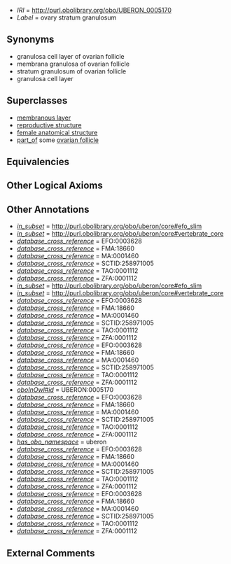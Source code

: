  * *IRI* = http://purl.obolibrary.org/obo/UBERON_0005170
 * *Label* = ovary stratum granulosum

## Synonyms

 * granulosa cell layer of ovarian follicle
 * membrana granulosa of ovarian follicle
 * stratum granulosum of ovarian follicle
 * granulosa cell layer

## Superclasses

 * [membranous layer](../../UBERON/58/UBERON_0000158.md)
 * [reproductive structure](../../UBERON/56/UBERON_0005156.md)
 * [female anatomical structure](../../UBERON/04/UBERON_0014404.md)
 * [part_of](../../BFO/50/BFO_0000050.md) some [ovarian follicle](../../UBERON/05/UBERON_0001305.md)

## Equivalencies


## Other Logical Axioms


## Other Annotations

 * *[in_subset](../../et/oboInOwl#inSubset.md)* = http://purl.obolibrary.org/obo/uberon/core#efo_slim
 * *[in_subset](../../et/oboInOwl#inSubset.md)* = http://purl.obolibrary.org/obo/uberon/core#vertebrate_core
 * *[database_cross_reference](../../ef/oboInOwl#hasDbXref.md)* = EFO:0003628
 * *[database_cross_reference](../../ef/oboInOwl#hasDbXref.md)* = FMA:18660
 * *[database_cross_reference](../../ef/oboInOwl#hasDbXref.md)* = MA:0001460
 * *[database_cross_reference](../../ef/oboInOwl#hasDbXref.md)* = SCTID:258971005
 * *[database_cross_reference](../../ef/oboInOwl#hasDbXref.md)* = TAO:0001112
 * *[database_cross_reference](../../ef/oboInOwl#hasDbXref.md)* = ZFA:0001112
 * *[in_subset](../../et/oboInOwl#inSubset.md)* = http://purl.obolibrary.org/obo/uberon/core#efo_slim
 * *[in_subset](../../et/oboInOwl#inSubset.md)* = http://purl.obolibrary.org/obo/uberon/core#vertebrate_core
 * *[database_cross_reference](../../ef/oboInOwl#hasDbXref.md)* = EFO:0003628
 * *[database_cross_reference](../../ef/oboInOwl#hasDbXref.md)* = FMA:18660
 * *[database_cross_reference](../../ef/oboInOwl#hasDbXref.md)* = MA:0001460
 * *[database_cross_reference](../../ef/oboInOwl#hasDbXref.md)* = SCTID:258971005
 * *[database_cross_reference](../../ef/oboInOwl#hasDbXref.md)* = TAO:0001112
 * *[database_cross_reference](../../ef/oboInOwl#hasDbXref.md)* = ZFA:0001112
 * *[database_cross_reference](../../ef/oboInOwl#hasDbXref.md)* = EFO:0003628
 * *[database_cross_reference](../../ef/oboInOwl#hasDbXref.md)* = FMA:18660
 * *[database_cross_reference](../../ef/oboInOwl#hasDbXref.md)* = MA:0001460
 * *[database_cross_reference](../../ef/oboInOwl#hasDbXref.md)* = SCTID:258971005
 * *[database_cross_reference](../../ef/oboInOwl#hasDbXref.md)* = TAO:0001112
 * *[database_cross_reference](../../ef/oboInOwl#hasDbXref.md)* = ZFA:0001112
 * *[oboInOwl#id](../../id/oboInOwl#id.md)* = UBERON:0005170
 * *[database_cross_reference](../../ef/oboInOwl#hasDbXref.md)* = EFO:0003628
 * *[database_cross_reference](../../ef/oboInOwl#hasDbXref.md)* = FMA:18660
 * *[database_cross_reference](../../ef/oboInOwl#hasDbXref.md)* = MA:0001460
 * *[database_cross_reference](../../ef/oboInOwl#hasDbXref.md)* = SCTID:258971005
 * *[database_cross_reference](../../ef/oboInOwl#hasDbXref.md)* = TAO:0001112
 * *[database_cross_reference](../../ef/oboInOwl#hasDbXref.md)* = ZFA:0001112
 * *[has_obo_namespace](../../ce/oboInOwl#hasOBONamespace.md)* = uberon
 * *[database_cross_reference](../../ef/oboInOwl#hasDbXref.md)* = EFO:0003628
 * *[database_cross_reference](../../ef/oboInOwl#hasDbXref.md)* = FMA:18660
 * *[database_cross_reference](../../ef/oboInOwl#hasDbXref.md)* = MA:0001460
 * *[database_cross_reference](../../ef/oboInOwl#hasDbXref.md)* = SCTID:258971005
 * *[database_cross_reference](../../ef/oboInOwl#hasDbXref.md)* = TAO:0001112
 * *[database_cross_reference](../../ef/oboInOwl#hasDbXref.md)* = ZFA:0001112
 * *[database_cross_reference](../../ef/oboInOwl#hasDbXref.md)* = EFO:0003628
 * *[database_cross_reference](../../ef/oboInOwl#hasDbXref.md)* = FMA:18660
 * *[database_cross_reference](../../ef/oboInOwl#hasDbXref.md)* = MA:0001460
 * *[database_cross_reference](../../ef/oboInOwl#hasDbXref.md)* = SCTID:258971005
 * *[database_cross_reference](../../ef/oboInOwl#hasDbXref.md)* = TAO:0001112
 * *[database_cross_reference](../../ef/oboInOwl#hasDbXref.md)* = ZFA:0001112

## External Comments

